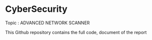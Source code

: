 # CyberSecurity

Topic : ADVANCED NETWORK SCANNER

This Github repository contains the full code, document of the report
